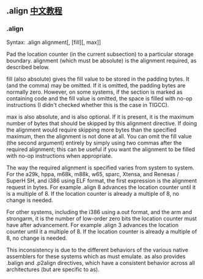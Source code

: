 .align [中文教程](https://biscuitos.github.io/blog/GNUASM-.align/)
--------------------------------------------------

### .align

Syntax: .align alignment[, [fill][, max]]

Pad the location counter (in the current subsection) to a particular storage boundary. alignment (which must be absolute) is the alignment required, as described below.

fill (also absolute) gives the fill value to be stored in the padding bytes. 
It (and the comma) may be omitted. If it is omitted, the padding bytes are normally zero. However, on some systems, if the section is marked as containing code and the fill value is omitted, the space is filled with no-op instructions (I didn't checked whether this is the case in TIGCC).

max is also absolute, and is also optional. If it is present, it is the maximum number of bytes that should be skipped by this alignment directive. If doing the alignment would require skipping more bytes than the specified maximum, then the alignment is not done at all. You can omit the fill value (the second argument) entirely by simply using two commas after the required alignment; this can be useful if you want the alignment to be filled with no-op instructions when appropriate.

The way the required alignment is specified varies from system to system. For the a29k, hppa, m68k, m88k, w65, sparc, Xtensa, and Renesas / SuperH SH, and i386 using ELF format, the first expression is the alignment request in bytes. For example .align 8 advances the location counter until it is a multiple of 8. If the location counter is already a multiple of 8, no change is needed.

For other systems, including the i386 using a.out format, and the arm and strongarm, it is the number of low-order zero bits the location counter must have after advancement. For example .align 3 advances the location counter until it a multiple of 8. If the location counter is already a multiple of 8, no change is needed.

This inconsistency is due to the different behaviors of the various native assemblers for these systems which as must emulate. as also provides .balign and .p2align directives, which have a consistent behavior across all architectures (but are specific to as).
